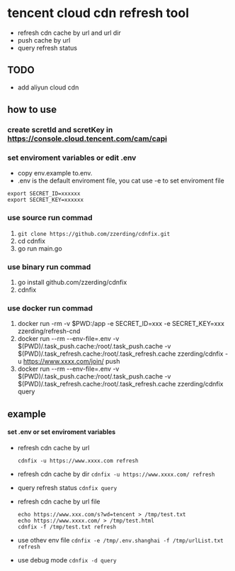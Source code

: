 # tencent cloud cdn refresh tool
* refresh cdn cache by url and url dir
* push cache by url
* query refresh status
  

## TODO
* add aliyun cloud cdn 


## how to use
### create scretId and scretKey in https://console.cloud.tencent.com/cam/capi
### set enviroment variables or edit .env
  * copy env.example to.env.
  * .env is the default enviroment file, you cat use -e to set enviroment file
```
export SECRET_ID=xxxxxx
export SECRET_KEY=xxxxxx
```

### use source run commad
1. `git clone https://github.com/zzerding/cdnfix.git`
2. cd cdnfix
3. go run main.go
### use binary run commad
1. go install  github.com/zzerding/cdnfix
2. cdnfix 
### use docker run commad
1. docker run -rm -v $PWD:/app -e SECRET_ID=xxx -e SECRET_KEY=xxx zzerding/refresh-cnd 
2. docker run --rm --env-file=.env -v $(PWD)/.task_push.cache:/root/.task_push.cache -v $(PWD)/.task_refresh.cache:/root/.task_refresh.cache zzerding/cdnfix -u https://www.xxxx.com/join/ push
3. docker run --rm  --env-file=.env  -v $(PWD)/.task_push.cache:/root/.task_push.cache -v $(PWD)/.task_refresh.cache:/root/.task_refresh.cache zzerding/cdnfix  query

## example
#### set .env or set enviroment variables

* refresh cdn cache by url 
  
  `cdnfix -u https://www.xxxx.com refresh`

* refresh cdn cache by dir
  `cdnfix -u https://www.xxxx.com/ refresh`

* query refresh status
  `cdnfix query`

* refresh cdn cache by url file
  ```
  echo https://www.xxx.com/s?wd=tencent > /tmp/test.txt
  echo https://www.xxxx.com/ > /tmp/test.html
  cdnfix -f /tmp/test.txt refresh
  ```

* use othev env file 
  `cdnfix -e /tmp/.env.shanghai -f /tmp/urlList.txt refresh`

* use debug mode
  `cdnfix -d query`

